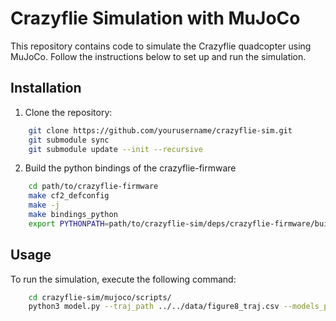 # Crazyflie Simulation with MuJoCo

This repository contains code to simulate the Crazyflie quadcopter using MuJoCo. Follow the instructions below to set up and run the simulation.

## Installation

1. Clone the repository:
```sh
    git clone https://github.com/yourusername/crazyflie-sim.git
    git submodule sync
    git submodule update --init --recursive
```
2. Build the python bindings of the crazyflie-firmware
```sh
    cd path/to/crazyflie-firmware
    make cf2_defconfig
    make -j
    make bindings_python
    export PYTHONPATH=path/to/crazyflie-sim/deps/crazyflie-firmware/build:$PYTHONPATH
```
## Usage

To run the simulation, execute the following command:
```sh
    cd crazyflie-sim/mujoco/scripts/
    python3 model.py --traj_path ../../data/figure8_traj.csv --models_path ../../deps/dynobench/models/quad3d_v0.yaml  
```